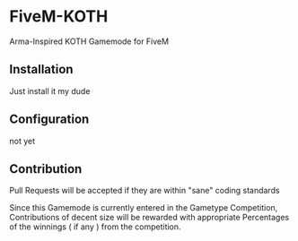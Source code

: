 # FiveM-KOTH
Arma-Inspired KOTH Gamemode for FiveM

## Installation
Just install it my dude

## Configuration
not yet

## Contribution
Pull Requests will be accepted if they are within "sane" coding standards

Since this Gamemode is currently entered in the Gametype Competition, Contributions of decent size will be rewarded with appropriate Percentages of the winnings ( if any ) from the competition.
